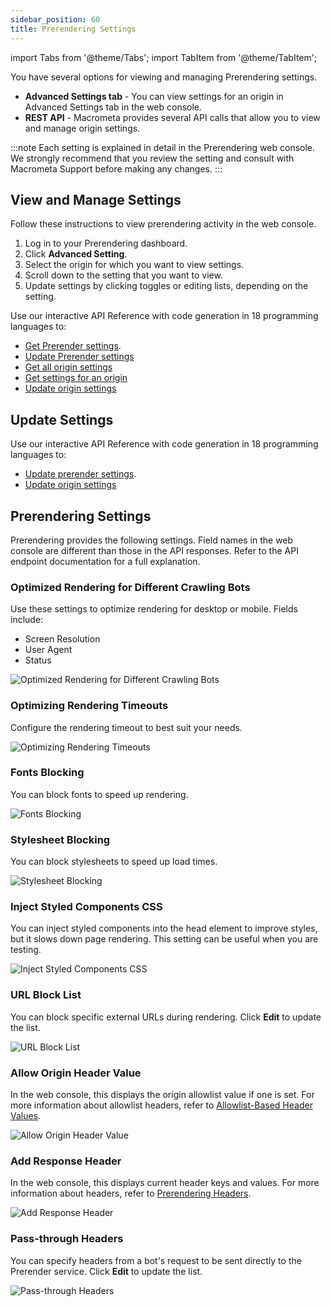 ```yaml
---
sidebar_position: 60
title: Prerendering Settings
---
```


import Tabs from '@theme/Tabs';
import TabItem from '@theme/TabItem';

You have several options for viewing and managing Prerendering settings.

- **Advanced Settings tab** - You can view settings for an origin in Advanced Settings tab in the web console.
- **REST API** - Macrometa provides several API calls that allow you to view and manage origin settings.

:::note
Each setting is explained in detail in the Prerendering web console. We strongly recommend that you review the setting and consult with Macrometa Support before making any changes.
:::

## View and Manage Settings

<Tabs groupId="operating-systems">
<TabItem value="console" label="Web Console">

Follow these instructions to view prerendering activity in the web console.

1. Log in to your Prerendering dashboard.
2. Click **Advanced Setting**.
3. Select the origin for which you want to view settings.
4. Scroll down to the setting that you want to view.
5. Update settings by clicking toggles or editing lists, depending on the setting.

</TabItem>
<TabItem value="api" label="REST API">

Use our interactive API Reference with code generation in 18 programming languages to:

- [Get Prerender settings](https://www.macrometa.com/docs/apiPrerendering#/paths/api-prerender-v1-origins-origin--settings/get).
- [Update Prerender settings](https://www.macrometa.com/docs/apiPrerendering#/paths/api-prerender-v1-origins-origin--settings/patch)
- [Get all origin settings](https://www.macrometa.com/docs/apiPrerendering#/paths/api-prerender-v1-origins/get)
- [Get settings for an origin](https://www.macrometa.com/docs/apiPrerendering#/paths/api-prerender-v1-origins-origin/get)
- [Update origin settings](https://www.macrometa.com/docs/apiPrerendering#/paths/api-prerender-v1-origins-origin/patch)

</TabItem>
</Tabs>

## Update Settings

Use our interactive API Reference with code generation in 18 programming languages to:

- [Update prerender settings](https://www.macrometa.com/docs/apiPrerendering#/paths/api-prerender-v1-origins-origin--settings/patch).
- [Update origin settings](https://www.macrometa.com/docs/apiPrerendering#/paths/api-prerender-v1-origins-origin/patch)

## Prerendering Settings

Prerendering provides the following settings. Field names in the web console are different than those in the API responses. Refer to the API endpoint documentation for a full explanation.

### Optimized Rendering for Different Crawling Bots

Use these settings to optimize rendering for desktop or mobile. Fields include:

- Screen Resolution
- User Agent
- Status

![Optimized Rendering for Different Crawling Bots](/img/prerendering/optimizing-rendering-for-different-bots.png)

### Optimizing Rendering Timeouts

Configure the rendering timeout to best suit your needs.

![Optimizing Rendering Timeouts](/img/prerendering/optimizing-rendering-timeouts.png)

### Fonts Blocking

You can block fonts to speed up rendering.

![Fonts Blocking](/img/prerendering/fonts-blocking.png)

### Stylesheet Blocking

You can block stylesheets to speed up load times.

![Stylesheet Blocking](/img/prerendering/stylesheet-blocking.png)

### Inject Styled Components CSS

You can inject styled components into the head element to improve styles, but it slows down page rendering. This setting can be useful when you are testing.

![Inject Styled Components CSS](/img/prerendering/inject-styled-components-css.png)

### URL Block List

You can block specific external URLs during rendering. Click **Edit** to update the list.

![URL Block List](/img/prerendering/url-block-list.png)

### Allow Origin Header Value

In the web console, this displays the origin allowlist value if one is set. For more information about allowlist headers, refer to [Allowlist-Based Header Values](prerendering-headers/allowlist-value-headers.md).

![Allow Origin Header Value](/img/prerendering/allow-origin-header-value.png)

### Add Response Header

In the web console, this displays current header keys and values. For more information about headers, refer to [Prerendering Headers](prerendering-headers).

![Add Response Header](/img/prerendering/add-response-header.png)

### Pass-through Headers

You can specify headers from a bot's request to be sent directly to the Prerender service. Click **Edit** to update the list.

![Pass-through Headers](/img/prerendering/pass-through-headers.png)
